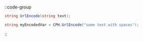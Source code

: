 ::code-group
  ```csharp [Method]
  string UrlEncode(string text);
  ```
  ```csharp [Example]
  string myEncodedVar = CPH.UrlEncode("some text with spaces");
  ```
::